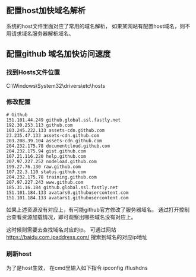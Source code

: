 ## 配置host加快域名解析

系统的host文件里面对应了常用的域名解析，
如果某网站有配置host域名，则不用请求域名服务器解析域名。

## 配置github 域名加快访问速度

### 找到Hosts文件位置

C:\Windows\System32\drivers\etc\hosts


### 修改配置

```
# Github
151.101.44.249 github.global.ssl.fastly.net
192.30.253.113 github.com
103.245.222.133 assets-cdn.github.com
23.235.47.133 assets-cdn.github.com
203.208.39.104 assets-cdn.github.com
204.232.175.78 documentcloud.github.com
204.232.175.94 gist.github.com
107.21.116.220 help.github.com
207.97.227.252 nodeload.github.com
199.27.76.130 raw.github.com
107.22.3.110 status.github.com
204.232.175.78 training.github.com
207.97.227.243 www.github.com
185.31.16.184 github.global.ssl.fastly.net
151.101.184.133 avatars0.githubusercontent.com
151.101.184.133 avatars1.githubusercontent.com
```

如果上述资源没有对应上，有可能github官方修改了服务器域名。
通过打开控制台查看资源加载情况，即可观察出哪些域名没有对应上。

这时候则需要去查找域名对应的ip。
可通过网站 https://baidu.com.ipaddress.com/ 搜索到域名的对应ip地址

### 刷新host
为了是host生效，
在cmd里输入如下指令
ipconfig /flushdns